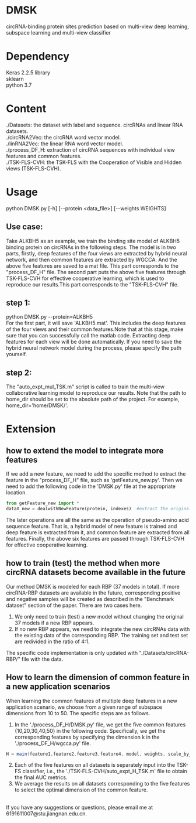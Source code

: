 # DMSK
circRNA-binding protein sites prediction based on multi-view deep learning, subspace learning and multi-view classifier  

# Dependency 
Keras 2.2.5 library  
sklearn  
python 3.7  

# Content 
./Datasets: the dataset with label and sequence. circRNAs and linear RNA datasets.  
./circRNA2Vec: the circRNA word vector model.  
./linRNA2Vec: the linear RNA word vector model.   
./process_DF_H: extraction of circRNA sequences with individual view features and common features.  
./TSK-FLS-CVH: the TSK-FLS with the Cooperation of Visible and Hidden views (TSK-FLS-CVH).   

# Usage
python DMSK.py [-h] [--protein <data_file>] [--weights WEIGHTS]
## Use case:
Take ALKBH5 as an example, we train the binding site model of ALKBH5 binding protein on circRNAs in the following steps. The model is in two parts, firstly, deep features of the four views are extracted by hybrid neural network, and then common features are extracted by WGCCA. And the above five features are saved to a mat file. This part corresponds to the "process_DF_H" file.
The second part puts the above five features through TSK-FLS-CVH for effective cooperative learning, which is used to reproduce our results.This part corresponds to the "TSK-FLS-CVH" file.

## step 1:
python DMSK.py --protein=ALKBH5  
For the first part, it will save 'ALKBH5.mat'. This includes the deep features of the four views and their common features.Note that at this stage, make sure that you can successfully call the matlab code.
Extracting deep features for each view will be done automatically. If you need to save the hybrid neural network model during the process, please specify the path yourself.
## step 2:
The "auto_expt_mul_TSK.m" script is called to train the multi-view collaborative learning model to reproduce our results.
Note that the path to home_dir should be set to the absolute path of the project. For example, home_dir='home/DMSK/'.  

# Extension
## how to extend the model to integrate more features
If we add a new feature, we need to add the specific method to extract the feature in the "process_DF_H" file, such as 'getFeature_new.py'. Then we need to add the following code in the 'DMSK.py' file at the appropriate location.  
 ```Python
 from getFeature_new import *
 dataX_new = dealwithNewFeature(protein, indexes)  #extract the original feature
 ```     
The later operations are all the same as the operation of pseudo-amino acid sequence feature. That is, a hybrid model of new feature is trained and deep feature is extracted from it, and common feature are extracted from all features. Finally, the above six features are passed through TSK-FLS-CVH for effective cooperative learning.  
## how to train (test) the method when more circRNA datasets become available in the future
Our method DMSK is modeled for each RBP (37 models in total). If more circRNA-RBP datasets are available in the future, corresponding positive and negative samples will be created as described in the "Benchmark dataset" section of the paper. There are two cases here.  
 1. We only need to train (test) a new model without changing the original 37 models if a new RBP appears.  
 2. If no new RBP appears, we need to integrate the new circRNAs data with the existing data of the corresponding RBP. The training set and test set are redivided in the ratio of 4:1.

The specific code implementation is only updated with "./Datasets/circRNA-RBP/" file with the data.  
## How to learn the dimension of common feature in a new application scenarios
When learning the common features of multiple deep features in a new application scenario, we choose from a given range of subspace dimensions from 10 to 50. The specific steps are as follows.  
 1. In the './process_DF_H/DMSK.py' file, we get the five common features {10,20,30,40,50} in the following code. Specifically, we get the corresponding features by specifying the dimension k in the './process_DF_H/wgcca.py' file.  
 ```Java
 H = main(feature1,feature2,feature3,feature4, model, weights, scale_by_sv, save_g_with_model)
 ```   
 2. Each of the five features on all datasets is separately input into the TSK-FS classifier, i.e., the './TSK-FLS-CVH/auto_expt_H_TSK.m' file to obtain the final AUC metrics.  
 3. We average the results on all datasets corresponding to the five features to select the optimal dimension of the common feature.

<br/>
 If you have any suggestions or questions, please email me at 6191611007@stu.jiangnan.edu.cn.
